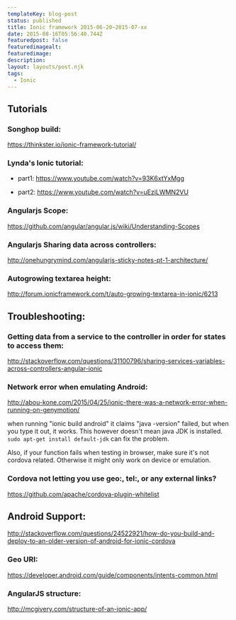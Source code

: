 ```yaml
---
templateKey: blog-post
status: published
title: Ionic framework 2015-06-20~2015-07-xx
date: 2015-08-16T05:56:40.744Z
featuredpost: false
featuredimagealt:
featuredimage:
description:
layout: layouts/post.njk
tags:
  - Ionic
---
```

## Tutorials

### Songhop build:
https://thinkster.io/ionic-framework-tutorial/

### Lynda's Ionic tutorial:

- part1: https://www.youtube.com/watch?v=93K6xtYxMgg

- part2: https://www.youtube.com/watch?v=uEziLWMN2VU

### Angularjs Scope:

https://github.com/angular/angular.js/wiki/Understanding-Scopes

### Angularjs Sharing data across controllers:

http://onehungrymind.com/angularjs-sticky-notes-pt-1-architecture/

### Autogrowing textarea height:

http://forum.ionicframework.com/t/auto-growing-textarea-in-ionic/6213

## Troubleshooting:

### Getting data from a service to the controller in order for states to access them:
http://stackoverflow.com/questions/31100796/sharing-services-variables-across-controllers-angular-ionic
### Network error when emulating Android:
http://abou-kone.com/2015/04/25/ionic-there-was-a-network-error-when-running-on-genymotion/

when running "ionic build android" it claims "java -version" failed, but when you type it out, it works. This however doesn't mean java JDK is installed. `sudo apt-get install default-jdk` can fix the problem.

Also, if your function fails when testing in browser, make sure it's not cordova related. Otherwise it might only work on device or emulation.

### Cordova not letting you use geo:, tel:, or any external links?
https://github.com/apache/cordova-plugin-whitelist

## Android Support:
http://stackoverflow.com/questions/24522921/how-do-you-build-and-deploy-to-an-older-version-of-android-for-ionic-cordova

### Geo URI:
https://developer.android.com/guide/components/intents-common.html

### AngularJS structure:
http://mcgivery.com/structure-of-an-ionic-app/
